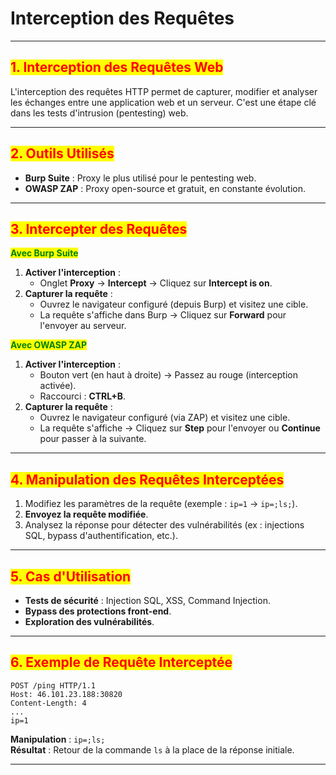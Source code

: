 # Interception des Requêtes

***

## <mark style="color:red;">**1. Interception des Requêtes Web**</mark>

L'interception des requêtes HTTP permet de capturer, modifier et analyser les échanges entre une application web et un serveur. C'est une étape clé dans les tests d'intrusion (pentesting) web.

***

## <mark style="color:red;">**2. Outils Utilisés**</mark>

* **Burp Suite** : Proxy le plus utilisé pour le pentesting web.
* **OWASP ZAP** : Proxy open-source et gratuit, en constante évolution.

***

## <mark style="color:red;">**3. Intercepter des Requêtes**</mark>

<mark style="color:green;">**Avec Burp Suite**</mark>

1. **Activer l'interception** :
   * Onglet **Proxy** → **Intercept** → Cliquez sur **Intercept is on**.
2. **Capturer la requête** :
   * Ouvrez le navigateur configuré (depuis Burp) et visitez une cible.
   * La requête s'affiche dans Burp → Cliquez sur **Forward** pour l'envoyer au serveur.

<mark style="color:green;">**Avec OWASP ZAP**</mark>

1. **Activer l'interception** :
   * Bouton vert (en haut à droite) → Passez au rouge (interception activée).
   * Raccourci : **CTRL+B**.
2. **Capturer la requête** :
   * Ouvrez le navigateur configuré (via ZAP) et visitez une cible.
   * La requête s'affiche → Cliquez sur **Step** pour l'envoyer ou **Continue** pour passer à la suivante.

***

## <mark style="color:red;">**4. Manipulation des Requêtes Interceptées**</mark>

1. Modifiez les paramètres de la requête (exemple : `ip=1` → `ip=;ls;`).
2. **Envoyez la requête modifiée**.
3. Analysez la réponse pour détecter des vulnérabilités (ex : injections SQL, bypass d'authentification, etc.).

***

## <mark style="color:red;">**5. Cas d'Utilisation**</mark>

* **Tests de sécurité** : Injection SQL, XSS, Command Injection.
* **Bypass des protections front-end**.
* **Exploration des vulnérabilités**.

***

## <mark style="color:red;">**6. Exemple de Requête Interceptée**</mark>

```http
POST /ping HTTP/1.1
Host: 46.101.23.188:30820
Content-Length: 4
...
ip=1
```

**Manipulation** : `ip=;ls;`\
**Résultat** : Retour de la commande `ls` à la place de la réponse initiale.

***
